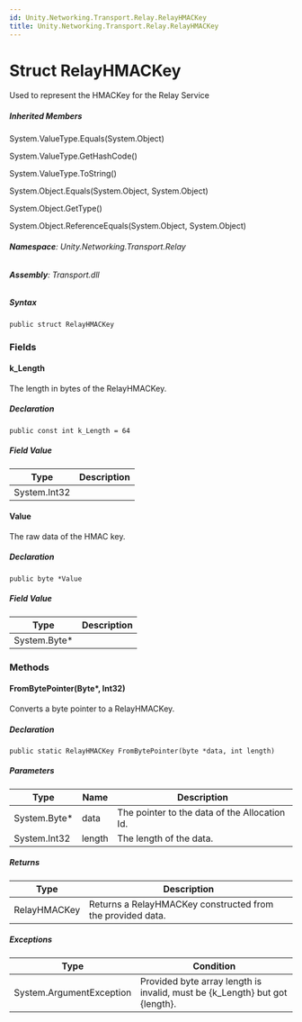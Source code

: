 ```yaml
---
id: Unity.Networking.Transport.Relay.RelayHMACKey
title: Unity.Networking.Transport.Relay.RelayHMACKey
---
```



# Struct RelayHMACKey


Used to represent the HMACKey for the Relay Service






##### Inherited Members



System.ValueType.Equals(System.Object)





System.ValueType.GetHashCode()





System.ValueType.ToString()





System.Object.Equals(System.Object, System.Object)





System.Object.GetType()





System.Object.ReferenceEquals(System.Object, System.Object)





###### **Namespace**: Unity.Networking.Transport.Relay

###### **Assembly**: Transport.dll

##### Syntax


``` lang-csharp
public struct RelayHMACKey
```



### Fields

#### k_Length


The length in bytes of the RelayHMACKey.






##### Declaration


``` lang-csharp
public const int k_Length = 64
```



##### Field Value

| Type         | Description |
|--------------|-------------|
| System.Int32 |             |

#### Value


The raw data of the HMAC key.






##### Declaration


``` lang-csharp
public byte *Value
```



##### Field Value

| Type          | Description |
|---------------|-------------|
| System.Byte\* |             |

### Methods

#### FromBytePointer(Byte\*, Int32)


Converts a byte pointer to a RelayHMACKey.






##### Declaration


``` lang-csharp
public static RelayHMACKey FromBytePointer(byte *data, int length)
```



##### Parameters

| Type          | Name   | Description                                   |
|---------------|--------|-----------------------------------------------|
| System.Byte\* | data   | The pointer to the data of the Allocation Id. |
| System.Int32  | length | The length of the data.                       |

##### Returns

| Type         | Description                                                |
|--------------|------------------------------------------------------------|
| RelayHMACKey | Returns a RelayHMACKey constructed from the provided data. |

##### Exceptions

| Type                     | Condition                                                                   |
|--------------------------|-----------------------------------------------------------------------------|
| System.ArgumentException | Provided byte array length is invalid, must be {k_Length} but got {length}. |




